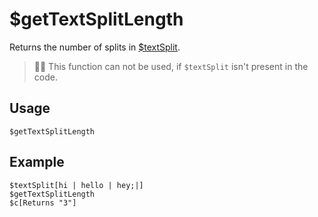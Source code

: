 # $getTextSplitLength
Returns the number of splits in [$textSplit](https://nilpointer-software.github.io/bdfd-wiki/bdscript/textSplit.html).
> 🧙‍♂️ This function can not be used, if `$textSplit` isn't present in the code.

## Usage
```
$getTextSplitLength
```

## Example
```
$textSplit[hi | hello | hey;|]
$getTextSplitLength
$c[Returns "3"]
```
